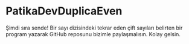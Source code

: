 # PatikaDevDuplicaEven
Şimdi sıra sende! Bir sayı dizisindeki tekrar eden çift sayıları belirten bir program yazarak GitHub reposunu bizimle paylaşmalısın. Kolay gelsin.
